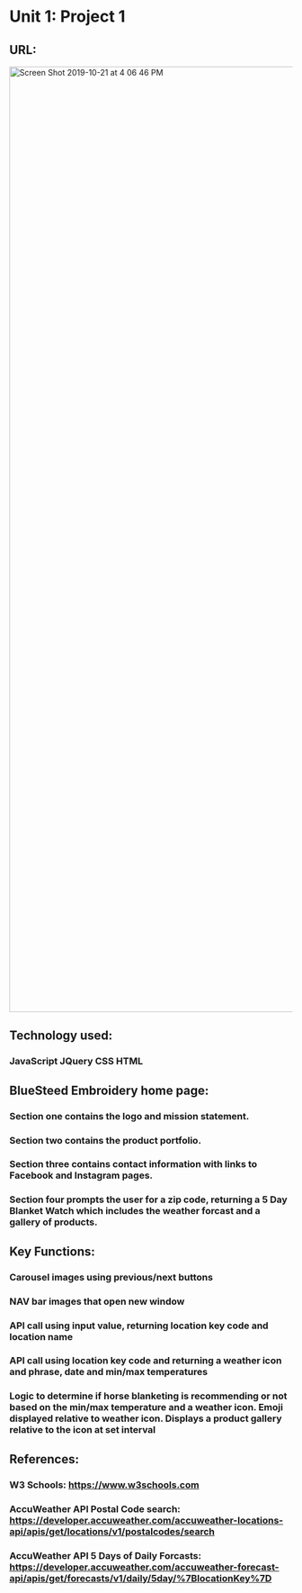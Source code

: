# Unit 1: Project 1

## URL:

<img width="1680" alt="Screen Shot 2019-10-21 at 4 06 46 PM" src="https://user-images.githubusercontent.com/53794091/67239529-64918c80-f41d-11e9-9f37-b85a4870cd3a.png">

## Technology used:

### JavaScript JQuery CSS HTML

## BlueSteed Embroidery home page:

### Section one contains the logo and mission statement.

### Section two contains the product portfolio.

### Section three contains contact information with links to Facebook and Instagram pages.

### Section four prompts the user for a zip code, returning a 5 Day Blanket Watch which includes the weather forcast and a gallery of products.

## Key Functions:

### Carousel images using previous/next buttons

### NAV bar images that open new window

### API call using input value, returning location key code and location name

### API call using location key code and returning a weather icon and phrase, date and min/max temperatures

### Logic to determine if horse blanketing is recommending or not based on the min/max temperature and a weather icon. Emoji displayed relative to weather icon. Displays a product gallery relative to the icon at set interval

## References:

### W3 Schools: https://www.w3schools.com

### AccuWeather API Postal Code search: https://developer.accuweather.com/accuweather-locations-api/apis/get/locations/v1/postalcodes/search

### AccuWeather API 5 Days of Daily Forcasts: https://developer.accuweather.com/accuweather-forecast-api/apis/get/forecasts/v1/daily/5day/%7BlocationKey%7D
